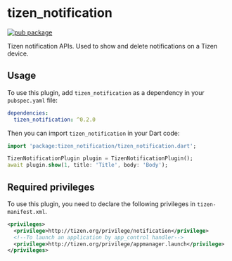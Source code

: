 # tizen_notification

[![pub package](https://img.shields.io/pub/v/tizen_notification.svg)](https://pub.dev/packages/tizen_notification)

Tizen notification APIs. Used to show and delete notifications on a Tizen device.

## Usage

To use this plugin, add `tizen_notification` as a dependency in your `pubspec.yaml` file:

```yaml
dependencies:
  tizen_notification: ^0.2.0
```

Then you can import `tizen_notification` in your Dart code:


```dart
import 'package:tizen_notification/tizen_notification.dart';

TizenNotificationPlugin plugin = TizenNotificationPlugin();
await plugin.show(1, title: 'Title', body: 'Body');
```

## Required privileges

To use this plugin, you need to declare the following privileges in `tizen-manifest.xml`.

``` xml
<privileges>
  <privilege>http://tizen.org/privilege/notification</privilege>
  <!--To launch an application by app_control handler-->
  <privilege>http://tizen.org/privilege/appmanager.launch</privilege>
</privileges>
```
